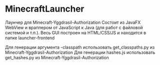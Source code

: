 # MinecraftLauncher

Лаунчер для Minecraft-Yggdrasil-Authorization
Состоит из JavaFX WebView и враппером от JavaScript к Java (для работ с файловой системой и т.п.).
Весь GUI построен на HTML/CSS/JS и находится в папке launcher-frontend

Для генерации аргумента -classpath использовать get_classpaths.py из Minecraft-Yggdrasil-Authorization
Для генерации hashes.js использовать get_hashes.py из Minecraft-Yggdrasil-Authorization
